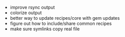 * improve rsync output
* colorize output
* better way to update recipes/core with gem updates
* figure out how to include/share common recipes
* make sure symlinks copy real file
